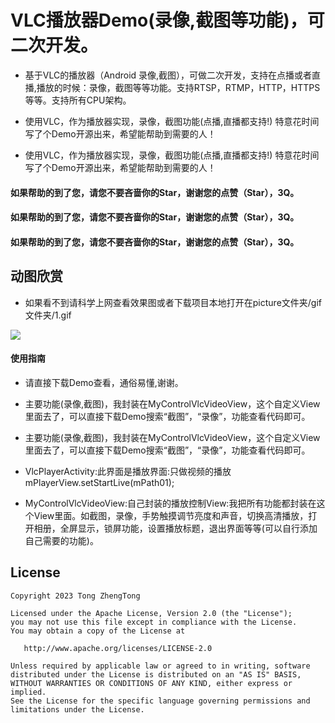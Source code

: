 # VLC播放器Demo(录像,截图等功能)，可二次开发。

* 基于VLC的播放器（Android 录像,截图），可做二次开发，支持在点播或者直播,播放的时候：录像，截图等等功能。支持RTSP，RTMP，HTTP，HTTPS等等。支持所有CPU架构。

* 使用VLC，作为播放器实现，录像，截图功能(点播,直播都支持!) 特意花时间写了个Demo开源出来，希望能帮助到需要的人！

* 使用VLC，作为播放器实现，录像，截图功能(点播,直播都支持!) 特意花时间写了个Demo开源出来，希望能帮助到需要的人！



#### 如果帮助的到了您，请您不要吝啬你的Star，谢谢您的点赞（Star），3Q。

#### 如果帮助的到了您，请您不要吝啬你的Star，谢谢您的点赞（Star），3Q。

#### 如果帮助的到了您，请您不要吝啬你的Star，谢谢您的点赞（Star），3Q。



## 动图欣赏

* 如果看不到请科学上网查看效果图或者下载项目本地打开在picture文件夹/gif文件夹/1.gif




![](picture/gif/1.gif) 





#### 使用指南

 * 请直接下载Demo查看，通俗易懂,谢谢。
 
 * 主要功能(录像,截图)，我封装在MyControlVlcVideoView，这个自定义View里面去了，可以直接下载Demo搜索“截图”，“录像”，功能查看代码即可。
 
 * 主要功能(录像,截图)，我封装在MyControlVlcVideoView，这个自定义View里面去了，可以直接下载Demo搜索“截图”，“录像”，功能查看代码即可。
 
 * VlcPlayerActivity:此界面是播放界面:只做视频的播放   mPlayerView.setStartLive(mPath01);   
 
 * MyControlVlcVideoView:自己封装的播放控制View:我把所有功能都封装在这个View里面。如截图，录像，手势触摸调节亮度和声音，切换高清播放，打开相册，全屏显示，锁屏功能，设置播放标题，退出界面等等(可以自行添加自己需要的功能)。     


## License

```text
Copyright 2023 Tong ZhengTong

Licensed under the Apache License, Version 2.0 (the "License");
you may not use this file except in compliance with the License.
You may obtain a copy of the License at

   http://www.apache.org/licenses/LICENSE-2.0

Unless required by applicable law or agreed to in writing, software
distributed under the License is distributed on an "AS IS" BASIS,
WITHOUT WARRANTIES OR CONDITIONS OF ANY KIND, either express or implied.
See the License for the specific language governing permissions and
limitations under the License.
```